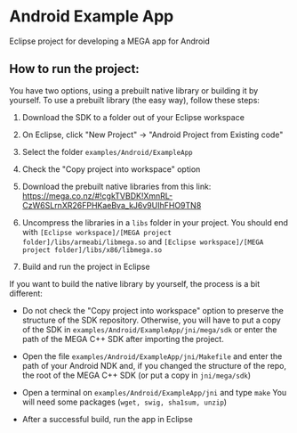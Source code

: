# Android Example App

Eclipse project for developing a MEGA app for Android

## How to run the project:

You have two options, using a prebuilt native library or building it by yourself.
To use a prebuilt library (the easy way), follow these steps:

1. Download the SDK to a folder out of your Eclipse workspace
2. On Eclipse, click "New Project" -> "Android Project from Existing code"
3. Select the folder `examples/Android/ExampleApp`
4. Check the "Copy project into workspace" option
5. Download the prebuilt native libraries from this link:
https://mega.co.nz/#!cgkTVBDK!XmnRL-CzW6SLrnXR26FPHKaeBva_kJ6v9UIhFHO9TN8

6. Uncompress the libraries in a `libs` folder in your project.
You should end with `[Eclipse workspace]/[MEGA project folder]/libs/armeabi/libmega.so` and `[Eclipse workspace]/[MEGA project folder]/libs/x86/libmega.so`

7. Build and run the project in Eclipse

If you want to build the native library by yourself, the process is a 
bit different:

* Do not check the "Copy project into workspace" option to preserve the structure of the 
SDK repository. Otherwise, you will have to put a copy of the SDK in 
`examples/Android/ExampleApp/jni/mega/sdk` or enter the path of the MEGA C++ SDK after importing the project.

* Open the file `examples/Android/ExampleApp/jni/Makefile` and enter 
the path of your Android NDK and, if you changed the structure of the repo, the root of the MEGA C++ SDK (or put a copy in 
`jni/mega/sdk`)

* Open a terminal on `examples/Android/ExampleApp/jni` and type `make`
You will need some packages (`wget, swig, sha1sum, unzip`)

* After a successful build, run the app in Eclipse
